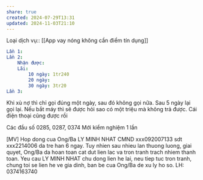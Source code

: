 ```yaml
---
share: true
created: 2024-07-29T13:31
updated: 2024-11-03T21:10
---
```

Loại dịch vụ:: [[App vay nóng không cần điểm tín dụng]]

```yaml
Lần 1:
Lần 2:
    Nhận được: 
    Lãi:
        10 ngày: 1tr240
        20 ngày: 
        30 ngày: 3tr20
Lần 3:  
```

Khi xù nợ thì chỉ gọi đúng một ngày, sau đó không gọi nữa. Sau 5 ngày lại gọi lại. Nếu bắt máy thì sẽ được hỏi sao có một triệu mà không trả được. Cái điện thoại cũng được rồi

Các đầu số 0285, 0287, 0374
Mới kiểm nghiệm 1 lần

[MV] Hop dong cua Ong/Ba LY MINH NHAT CMND xxx092007133 sdt xxx2214006 da tre han 6 ngay. Tuy nhien sau nhieu lan thuong luong, giai quyet, Ong/Ba da hoan toan cat dut lien lac va tron tranh trach nhiem thanh toan. Yeu cau LY MINH NHAT chu dong lien he lai, neu tiep tuc tron tranh, chung toi se lien he ve gia dinh, ban be cua Ong/Ba de xu ly ho so. LH: 0374163740